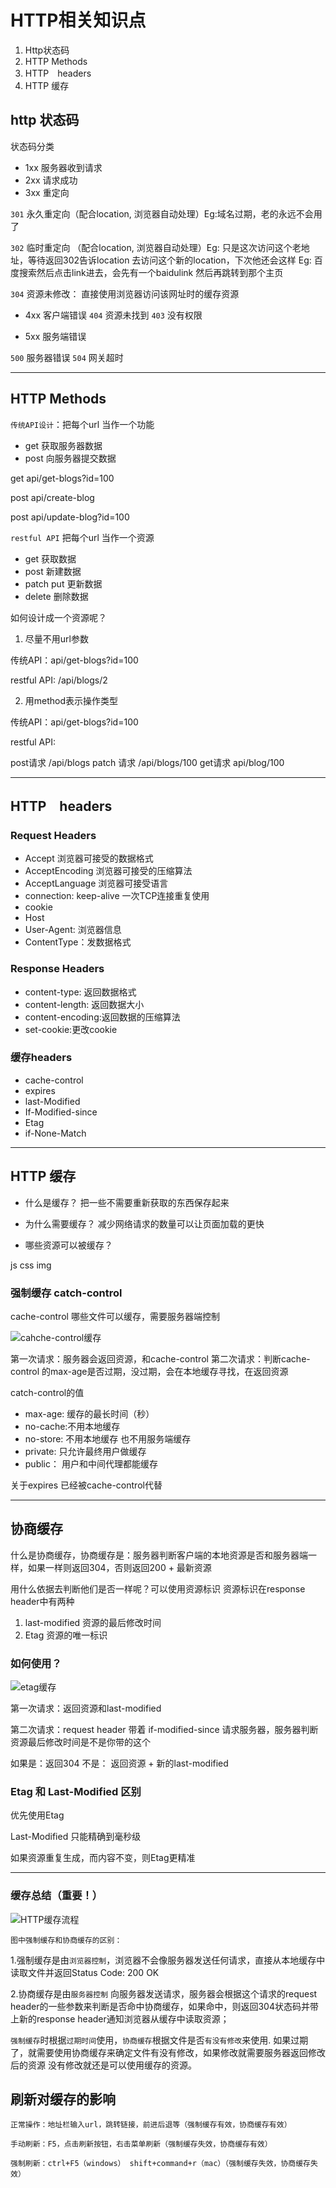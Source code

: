 # HTTP相关知识点

1. Http状态码
2. HTTP Methods
3. HTTP　headers
4. HTTP 缓存


## http 状态码

状态码分类

- 1xx 服务器收到请求
- 2xx 请求成功 
- 3xx 重定向

`301` 永久重定向（配合location, 浏览器自动处理）Eg:域名过期，老的永远不会用了

`302` 临时重定向 （配合location, 浏览器自动处理）Eg: 只是这次访问这个老地址，等待返回302告诉location 去访问这个新的location，下次他还会这样
Eg: 百度搜索然后点击link进去，会先有一个baidulink 然后再跳转到那个主页

`304` 资源未修改： 直接使用浏览器访问该网址时的缓存资源

- 4xx 客户端错误
`404` 资源未找到
`403` 没有权限

- 5xx 服务端错误

`500` 服务器错误
`504` 网关超时

---

## HTTP Methods

`传统API设计`：把每个url 当作一个功能

- get 获取服务器数据
- post 向服务器提交数据

get api/get-blogs?id=100

post api/create-blog

post api/update-blog?id=100


`restful API` 把每个url 当作一个资源

- get 获取数据
- post 新建数据
- patch put 更新数据
- delete 删除数据

如何设计成一个资源呢？
1. 尽量不用url参数
   
传统API：api/get-blogs?id=100

restful API: /api/blogs/2

2. 用method表示操作类型
   
传统API：api/get-blogs?id=100

restful API: 

post请求 /api/blogs
patch 请求 /api/blogs/100
get请求 api/blog/100

---

## HTTP　headers

### Request Headers

- Accept 浏览器可接受的数据格式
- AcceptEncoding 浏览器可接受的压缩算法
- AcceptLanguage 浏览器可接受语言
- connection: keep-alive 一次TCP连接重复使用
- cookie
- Host
- User-Agent: 浏览器信息
- ContentType：发数据格式


### Response Headers
- content-type: 返回数据格式
- content-length: 返回数据大小
- content-encoding:返回数据的压缩算法
- set-cookie:更改cookie


### 缓存headers

- cache-control
- expires
- last-Modified
- If-Modified-since
- Etag
- if-None-Match


--- 

## HTTP 缓存

- 什么是缓存？
把一些不需要重新获取的东西保存起来

- 为什么需要缓存？ 
减少网络请求的数量可以让页面加载的更快

- 哪些资源可以被缓存？

js css img



### 强制缓存 catch-control

cache-control 哪些文件可以缓存，需要服务器端控制

![cahche-control缓存](../Images/cahche-control缓存.png)

第一次请求：服务器会返回资源，和cache-control
第二次请求：判断cache-control 的max-age是否过期，没过期，会在本地缓存寻找，在返回资源


catch-control的值

- max-age: 缓存的最长时间（秒）
- no-cache:不用本地缓存
- no-store: 不用本地缓存 也不用服务端缓存
- private: 只允许最终用户做缓存
- public： 用户和中间代理都能缓存

关于expires 已经被cache-control代替

---
## 协商缓存

什么是协商缓存，协商缓存是：服务器判断客户端的本地资源是否和服务器端一样，如果一样则返回304，否则返回200 + 最新资源

用什么依据去判断他们是否一样呢？可以使用资源标识
资源标识在response header中有两种
1. last-modified 资源的最后修改时间
2. Etag 资源的唯一标识


### 如何使用？

![etag缓存](../Images/etag缓存.png)

第一次请求：返回资源和last-modified

第二次请求：request header 带着 if-modified-since 请求服务器，服务器判断资源最后修改时间是不是你带的这个

如果是：返回304
不是： 返回资源 + 新的last-modified

### Etag 和 Last-Modified 区别

优先使用Etag

Last-Modified 只能精确到毫秒级

如果资源重复生成，而内容不变，则Etag更精准

---
### 缓存总结（重要！）

![HTTP缓存流程](../Images/HTTP缓存流程.png)

`图中强制缓存和协商缓存的区别：`

1.强制缓存是由`浏览器控制`，浏览器不会像服务器发送任何请求，直接从本地缓存中读取文件并返回Status Code: 200 OK

2.协商缓存是由`服务器控制` 向服务器发送请求，服务器会根据这个请求的request header的一些参数来判断是否命中协商缓存，如果命中，则返回304状态码并带上新的response header通知浏览器从缓存中读取资源；

`强制缓存`时根据`过期时间`使用，`协商缓存`根据文件是否`有没有修改`来使用. 如果过期了，就需要使用协商缓存来确定文件有没有修改，如果修改就需要服务器返回修改后的资源 没有修改就还是可以使用缓存的资源。


## 刷新对缓存的影响

    正常操作：地址栏输入url，跳转链接，前进后退等（强制缓存有效，协商缓存有效）

    手动刷新：F5，点击刷新按钮，右击菜单刷新（强制缓存失效，协商缓存有效）

    强制刷新：ctrl+F5（windows） shift+command+r（mac）（强制缓存失效，协商缓存失效）




